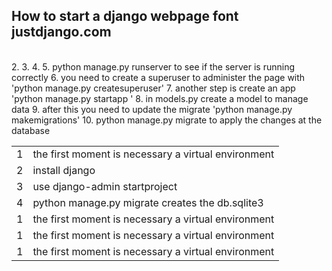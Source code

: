 ## How to start a django webpage font justdjango.com
<br>
<table>
<tr>
  <td>
    1
  </td>
  <td>
    the first moment is necessary a virtual environment  
  </td>
</tr>

<tr>
  <td>
    2
  </td>
  <td>
    install django
  </td>
</tr>

<tr>
  <td>
    3
  </td>
  <td>
    use django-admin startproject <nome do projeto>
  </td>
</tr>

<tr>
  <td>
    4
  </td>
  <td>
    python manage.py migrate creates the db.sqlite3
  </td>
</tr>

<tr>
  <td>
    1
  </td>
  <td>
    the first moment is necessary a virtual environment  
  </td>
</tr>

<tr>
  <td>
    1
  </td>
  <td>
    the first moment is necessary a virtual environment  
  </td>
</tr>

<tr>
  <td>
    1
  </td>
  <td>
    the first moment is necessary a virtual environment  
  </td>
</tr>
2. 
3. 
4. 
5. python manage.py runserver to see if the server is running correctly
6. you need to create a superuser to administer the page with 'python manage.py createsuperuser'
7. another step is create an app 'python manage.py startapp <App's name>'
8. in models.py create a model to manage data
9. after this you need to update the migrate 'python manage.py makemigrations'
10. python manage.py migrate to apply the changes at the database
  
</table>




